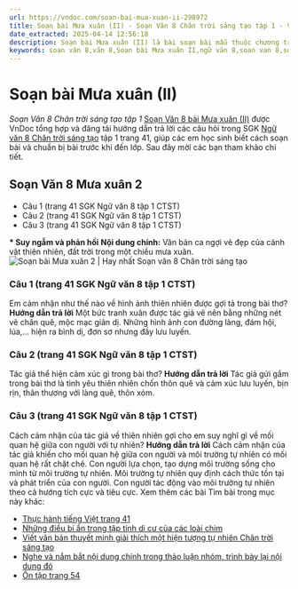 ```yaml
---
url: https://vndoc.com/soan-bai-mua-xuan-ii-298972
title: Soạn bài Mưa xuân (II) - Soạn Văn 8 Chân trời sáng tạo tập 1 - VnDoc.com
date_extracted: 2025-04-14 12:56:18
description: Soạn bài Mưa xuân (II) là bài soạn bài mẫu thuộc chương trình Ngữ văn lớp 8 Chân trời sáng tạo, học kì 1. Mời các bạn cùng tham khảo bài soạn để chuẩn bị cho bài học sắp tới của mình.
keywords: soạn văn 8,văn 8,Soạn bài Mưa xuân II,ngữ văn 8,soan van 8,soạn văn lớp 8,giải văn 8,soạn văn 8 tập 1,soạn văn 8 Mưa xuân II,soạn Sao băng là gì và những điều bạn cần biết về sao băng,soạn văn 8 chân trời sáng tạo,văn 8 chân trời sáng tạo,ngữ văn 8 chân trời sáng tạo,Mưa xuân II,soạn bài Mưa xuân lớp 8,soạn văn 8 ctst,soạn bài mưa xuân 2,soạn văn 8 mưa xuân 2,soạn mưa xuân ii,soạn văn 8 mùa xuân 2,soạn văn mưa xuân 2
---
```


# Soạn bài Mưa xuân \(II\)
_Soạn Văn 8 Chân trời sáng tạo tập 1_
[Soạn Văn 8 bài Mưa xuân \(II\)](<https://vndoc.com/soan-bai-mua-xuan-ii-298972>) được VnDoc tổng hợp và đăng tải hướng dẫn trả lời các câu hỏi trong SGK [Ngữ văn 8 Chân trời sáng tạo](<https://vndoc.com/ngu-van-8-chan-troi-sang-tao>) tập 1 trang 41, giúp các em học sinh biết cách soạn bài và chuẩn bị bài trước khi đến lớp. Sau đây mời các bạn tham khảo chi tiết.
## Soạn Văn 8 Mưa xuân 2
  * Câu 1 \(trang 41 SGK Ngữ văn 8 tập 1 CTST\)
  * Câu 2 \(trang 41 SGK Ngữ văn 8 tập 1 CTST\)
  * Câu 3 \(trang 41 SGK Ngữ văn 8 tập 1 CTST\)

**\* Suy ngẫm và phản hồi**
**Nội dung chính:** Văn bản ca ngợi vẻ đẹp của cảnh vật thiên nhiên, đất trời trong một chiều mưa xuân.
![Soạn bài Mưa xuân 2 | Hay nhất Soạn văn 8 Chân trời sáng tạo](https://i.vdoc.vn/data/image/2024/10/09/mua-xuan-2.png)
### **Câu 1 \(trang 41 SGK Ngữ văn 8 tập 1 CTST\)**
Em cảm nhận như thế nào về hình ảnh thiên nhiên được gợi tả trong bài thơ?
**Hướng dẫn trả lời**
Một bức tranh xuân được tác giả vẽ nên bằng những nét vẽ chân quê, mộc mạc giản dị. Những hình ảnh con đường làng, đám hội, lúa,... hiện ra bình dị, đơn sơ nhưng đầy lưu luyến.
### **Câu 2 \(trang 41 SGK Ngữ văn 8 tập 1 CTST\)**
Tác giả thể hiện cảm xúc gì trong bài thơ?
**Hướng dẫn trả lời**
Tác giả gửi gắm trong bài thơ là tình yêu thiên nhiên chốn thôn quê và cảm xúc lưu luyến, bịn rịn, thân thương với làng quê, thôn xóm.
### **Câu 3 \(trang 41 SGK Ngữ văn 8 tập 1 CTST\)**
Cách cảm nhận của tác giả về thiên nhiên gợi cho em suy nghĩ gì về mối quan hệ giữa con người với tự nhiên?
**Hướng dẫn trả lời**
Cách cảm nhận của tác giả khiến cho mối quan hệ giữa con người và môi trường tự nhiên có mối quan hệ rất chặt chẽ. Con người lựa chọn, tạo dựng môi trường sống cho mình từ môi trường tự nhiên. Môi trường tự nhiên quy định cách thức tồn tại và phát triển của con người. Con người tác động vào môi trường tự nhiên theo cả hướng tích cực và tiêu cực.
Xem thêm các bài Tìm bài trong mục này khác:
  * [Thực hành tiếng Việt trang 41 ](</soan-bai-thuc-hanh-tieng-viet-trang-41-299108>)
  * [Những điều bí ẩn trong tập tính di cư của các loài chim](</soan-bai-nhung-dieu-bi-an-trong-tap-tinh-di-cu-cua-cac-loai-chim-299199>)
  * [Viết văn bản thuyết minh giải thích một hiện tượng tự nhiên Chân trời sáng tạo](</soan-bai-viet-van-ban-thuyet-minh-giai-thich-mot-hien-tuong-tu-nhien-chan-troi-sang-tao-299205>)
  * [Nghe và nắm bắt nội dung chính trong thảo luận nhóm, trình bày lại nội dung đó](</soan-bai-nghe-va-nam-bat-noi-dung-chinh-trong-thao-luan-nhom-trinh-bay-lai-noi-dung-do-299343>)
  * [Ôn tập trang 54 ](</soan-bai-on-tap-trang-54-299364>)

